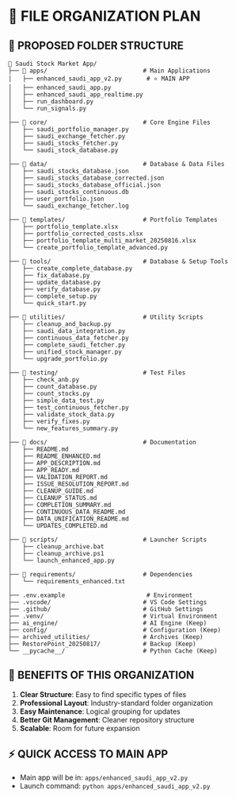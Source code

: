 # 📁 **FILE ORGANIZATION PLAN**

## 🎯 **PROPOSED FOLDER STRUCTURE**

```
📁 Saudi Stock Market App/
├── 📁 apps/                           # Main Applications
│   ├── enhanced_saudi_app_v2.py       # ⭐ MAIN APP
│   ├── enhanced_saudi_app.py
│   ├── enhanced_saudi_app_realtime.py
│   ├── run_dashboard.py
│   └── run_signals.py
│
├── 📁 core/                           # Core Engine Files
│   ├── saudi_portfolio_manager.py
│   ├── saudi_exchange_fetcher.py
│   ├── saudi_stocks_fetcher.py
│   └── saudi_stock_database.py
│
├── 📁 data/                           # Database & Data Files
│   ├── saudi_stocks_database.json
│   ├── saudi_stocks_database_corrected.json
│   ├── saudi_stocks_database_official.json
│   ├── saudi_stocks_continuous.db
│   ├── user_portfolio.json
│   └── saudi_exchange_fetcher.log
│
├── 📁 templates/                      # Portfolio Templates
│   ├── portfolio_template.xlsx
│   ├── portfolio_corrected_costs.xlsx
│   ├── portfolio_template_multi_market_20250816.xlsx
│   └── create_portfolio_template_advanced.py
│
├── 📁 tools/                          # Database & Setup Tools
│   ├── create_complete_database.py
│   ├── fix_database.py
│   ├── update_database.py
│   ├── verify_database.py
│   ├── complete_setup.py
│   └── quick_start.py
│
├── 📁 utilities/                      # Utility Scripts
│   ├── cleanup_and_backup.py
│   ├── saudi_data_integration.py
│   ├── continuous_data_fetcher.py
│   ├── complete_saudi_fetcher.py
│   ├── unified_stock_manager.py
│   └── upgrade_portfolio.py
│
├── 📁 testing/                        # Test Files
│   ├── check_anb.py
│   ├── count_database.py
│   ├── count_stocks.py
│   ├── simple_data_test.py
│   ├── test_continuous_fetcher.py
│   ├── validate_stock_data.py
│   ├── verify_fixes.py
│   └── new_features_summary.py
│
├── 📁 docs/                           # Documentation
│   ├── README.md
│   ├── README_ENHANCED.md
│   ├── APP_DESCRIPTION.md
│   ├── APP_READY.md
│   ├── VALIDATION_REPORT.md
│   ├── ISSUE_RESOLUTION_REPORT.md
│   ├── CLEANUP_GUIDE.md
│   ├── CLEANUP_STATUS.md
│   ├── COMPLETION_SUMMARY.md
│   ├── CONTINUOUS_DATA_README.md
│   ├── DATA_UNIFICATION_README.md
│   └── UPDATES_COMPLETED.md
│
├── 📁 scripts/                        # Launcher Scripts
│   ├── cleanup_archive.bat
│   ├── cleanup_archive.ps1
│   └── launch_enhanced_app.py
│
├── 📁 requirements/                   # Dependencies
│   └── requirements_enhanced.txt
│
├── .env.example                       # Environment
├── .vscode/                          # VS Code Settings
├── .github/                          # GitHub Settings
├── .venv/                            # Virtual Environment
├── ai_engine/                        # AI Engine (Keep)
├── config/                           # Configuration (Keep)
├── archived_utilities/               # Archives (Keep)
├── RestorePoint_20250817/            # Backup (Keep)
└── __pycache__/                      # Python Cache (Keep)
```

## 🚀 **BENEFITS OF THIS ORGANIZATION**

1. **Clear Structure**: Easy to find specific types of files
2. **Professional Layout**: Industry-standard folder organization  
3. **Easy Maintenance**: Logical grouping for updates
4. **Better Git Management**: Cleaner repository structure
5. **Scalable**: Room for future expansion

## ⚡ **QUICK ACCESS TO MAIN APP**
- Main app will be in: `apps/enhanced_saudi_app_v2.py`
- Launch command: `python apps/enhanced_saudi_app_v2.py`
